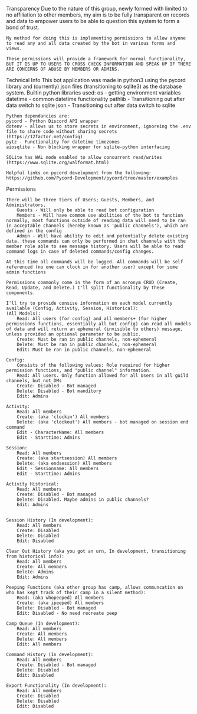 Transparency
	Due to the nature of this group, newly formed with limited to no affiliation to other members, my aim is to be fully transparent on records and data to empower users to be able to question this system to form a bond of trust.
	
	My method for doing this is implementing permissions to allow anyone to read any and all data created by the bot in various forms and views.
	
	These permissions will provide a framework for normal functionality, BUT IT IS UP TO USERS TO CROSS CHECK INFORMATION AND SPEAK UP IF THERE ARE CONCERNS OF ABUSE BY MEMBERS OR ADMINS.
	
Technical Info
	This bot application was made in python3 using the pycord library and (currently) json files (transitioning to sqlite3) as the database system.
	Builtin python libraries used:
	os - getting environment variables
	datetime - common datetime functionality
	pathlib - Transitioning out after data switch to sqlite
	json - Transitioning out after data switch to sqlite
	
	Python dependancies are:
	pycord - Python Discord API wrapper
	dotenv - allows us to store secrets in environment, ignoreing the .env file to share code without sharing secrets (https://12factor.net/config)
	pytz - Functionality for datetime timezones
	aiosqlite - Non blocking wrapper for sqlite-python interfacing
	
	SQLite has WAL mode enabled to allow concurrent read/writes (https://www.sqlite.org/walformat.html)
	
	Helpful links on pycord development from the following:
	https://github.com/Pycord-Development/pycord/tree/master/examples


Permissions

	There will be three tiers of Users; Guests, Members, and Administrators.
		Guests - Will only be able to read bot configuration 
		Members - Will have common use abilities of the bot to function normally, most functions outside of reading data will need to be ran in acceptable channels (hereby known as 'public channels'), which are defined in the config
		Admin - Will have ability to edit and potentially delete existing data, these commands can only be performed in chat channels with the member role able to see message history. Users will be able to read command logs in case of deleted commands/config changes.
	
	At this time all commands will be logged. All commands will be self referenced (no one can clock in for another user) except for some admin functions
	
	Permissions commonly come in the form of an acronym CRUD (Create, Read, Update, and Delete.) I'll split functionality by these components.
	
	I'll try to provide consise information on each model currently available (Config, Activity, Session, Historical):
	(All Models): 
		Read: All users (for config) and all members+ (for higher permissions functions, essentially all but config) can read all models of data and will return an ephemeral (invisible to others) message, unless provided an optional parameter to be public. 
		Create: Must be ran in public channels, non-ephemeral
		Delete: Must be ran in public channels, non-ephemeral
		Edit: Must be ran in public channels, non-ephemeral
	
	Config:
		Consists of the following values: Role required for higher permission functions, and "public channel" information.
		Read: All users. Only function allowed for all Users in all guild channels, but not DMs
		Create: Disabled - Bot managed
		Delete: Disabled - Bot manditory
		Edit: Admins 
	
	Activity:
		Read: All members 
		Create: (aka 'clockin') All members
		Delete: (aka 'clockout') All members - bot managed on session end command
		Edit - CharacterName: All members
		Edit - Starttime: Admins
		
	Session:
		Read: All members
		Create: (aka startsession) All members
		Delete: (aka endsession) All members
		Edit - Sessionname: All members
		Edit - Starttime: Admins
		
	Activity Historical:
		Read: All members
		Create: Disabled - Bot managed
		Delete: Disabled. Maybe admins in public channels?
		Edit: Admins
	
	
	Session History (In development):
		Read: All members
		Create: Disabled
		Delete: Disabled
		Edit: Disabled
		
	Clear Out History (aka you got an urn, In development, transitioning from historical info):
		Read: All members
		Create: All members
		Delete: Admins
		Edit: Admins
	
	Peeping Functions (aka other group has camp, allows communcation on who has kept track of their camp in a silent method):
		Read: (aka whopeeped) All members
		Create: (aka ipeeped) All members
		Delete: Disabled - Bot managed
		Edit: Disabled - No need recreate peep
	
	Camp Queue (In development):
		Read: All members
		Create: All members
		Delete: All members
		Edit: All members
		
	Command History (In development):
		Read: All members
		Create: Disabled - Bot managed
		Delete: Disabled
		Edit: Disabled
	
	Export Functionality (In development):
		Read: All members
		Create: Disabled
		Delete: Disabled
		Edit: Disabled
	